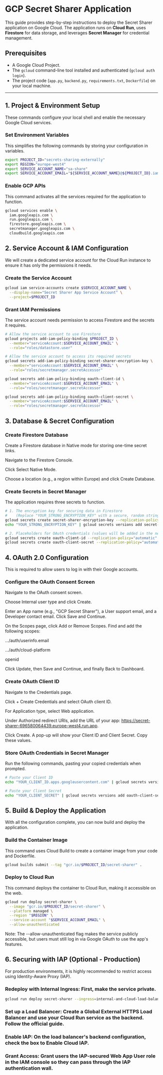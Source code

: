 # GCP Secret Sharer Application

This guide provides step-by-step instructions to deploy the Secret Sharer application on Google Cloud. The application runs on **Cloud Run**, uses **Firestore** for data storage, and leverages **Secret Manager** for credential management.

## Prerequisites

* A Google Cloud Project.
* The `gcloud` command-line tool installed and authenticated (`gcloud auth login`).
* The project code (`app.py`, `backend.py`, `requirements.txt`, `Dockerfile`) on your local machine.

---

## 1. Project & Environment Setup

These commands configure your local shell and enable the necessary Google Cloud services.

### Set Environment Variables

This simplifies the following commands by storing your configuration in variables.

```bash
export PROJECT_ID="secrets-sharing-externally"
export REGION="europe-west4"
export SERVICE_ACCOUNT_NAME="sa-share"
export SERVICE_ACCOUNT_EMAIL="${SERVICE_ACCOUNT_NAME}@${PROJECT_ID}.iam.gserviceaccount.com"
```
### Enable GCP APIs
This command activates all the services required for the application to function.

```bash
gcloud services enable \
  iam.googleapis.com \
  run.googleapis.com \
  firestore.googleapis.com \
  secretmanager.googleapis.com \
  cloudbuild.googleapis.com
```
## 2. Service Account & IAM Configuration
We will create a dedicated service account for the Cloud Run instance to ensure it has only the permissions it needs.

### Create the Service Account
```bash
gcloud iam service-accounts create $SERVICE_ACCOUNT_NAME \
  --display-name="Secret Sharer App Service Account" \
  --project=$PROJECT_ID
```
### Grant IAM Permissions
The service account needs permission to access Firestore and the secrets it requires.

```bash
# Allow the service account to use Firestore
gcloud projects add-iam-policy-binding $PROJECT_ID \
  --member="serviceAccount:$SERVICE_ACCOUNT_EMAIL" \
  --role="roles/datastore.user"

# Allow the service account to access its required secrets
gcloud secrets add-iam-policy-binding secret-sharer-encryption-key \
  --member="serviceAccount:$SERVICE_ACCOUNT_EMAIL" \
  --role="roles/secretmanager.secretAccessor"

gcloud secrets add-iam-policy-binding oauth-client-id \
  --member="serviceAccount:$SERVICE_ACCOUNT_EMAIL" \
  --role="roles/secretmanager.secretAccessor"

gcloud secrets add-iam-policy-binding oauth-client-secret \
  --member="serviceAccount:$SERVICE_ACCOUNT_EMAIL" \
  --role="roles/secretmanager.secretAccessor"
```
## 3. Database & Secret Configuration
### Create Firestore Database
Create a Firestore database in Native mode for storing one-time secret links.

Navigate to the Firestore Console.

Click Select Native Mode.

Choose a location (e.g., a region within Europe) and click Create Database.

### Create Secrets in Secret Manager
The application requires three secrets to function.

```bash
# 1. The encryption key for securing data in Firestore
#    (Replace "YOUR_STRONG_ENCRYPTION_KEY" with a secure, random string)
gcloud secrets create secret-sharer-encryption-key --replication-policy="automatic"
echo "YOUR_STRONG_ENCRYPTION_KEY" | gcloud secrets versions add secret-sharer-encryption-key --data-file=-

# 2. Placeholders for OAuth credentials (values will be added in the next step)
gcloud secrets create oauth-client-id --replication-policy="automatic"
gcloud secrets create oauth-client-secret --replication-policy="automatic"
```
## 4. OAuth 2.0 Configuration
This is required to allow users to log in with their Google accounts.

### Configure the OAuth Consent Screen
Navigate to the OAuth consent screen.

Choose Internal user type and click Create.

Enter an App name (e.g., "GCP Secret Sharer"), a User support email, and a Developer contact email. Click Save and Continue.

On the Scopes page, click Add or Remove Scopes. Find and add the following scopes:

.../auth/userinfo.email

.../auth/cloud-platform

openid

Click Update, then Save and Continue, and finally Back to Dashboard.

### Create OAuth Client ID
Navigate to the Credentials page.

Click + Create Credentials and select OAuth client ID.

For Application type, select Web application.

Under Authorized redirect URIs, add the URL of your app: https://secret-sharer-696580064439.europe-west4.run.app.

Click Create. A pop-up will show your Client ID and Client Secret. Copy these values.

### Store OAuth Credentials in Secret Manager
Run the following commands, pasting your copied credentials when prompted.

```bash
# Paste your Client ID
echo "YOUR_CLIENT_ID.apps.googleusercontent.com" | gcloud secrets versions add oauth-client-id --data-file=-

# Paste your Client Secret
echo "YOUR_CLIENT_SECRET" | gcloud secrets versions add oauth-client-secret --data-file=-
```
## 5. Build & Deploy the Application
With all the configuration complete, you can now build and deploy the application.

### Build the Container Image
This command uses Cloud Build to create a container image from your code and Dockerfile.

```bash
gcloud builds submit --tag "gcr.io/$PROJECT_ID/secret-sharer" .
```
### Deploy to Cloud Run
This command deploys the container to Cloud Run, making it accessible on the web.

```bash
gcloud run deploy secret-sharer \
  --image "gcr.io/$PROJECT_ID/secret-sharer" \
  --platform managed \
  --region "$REGION" \
  --service-account "$SERVICE_ACCOUNT_EMAIL" \
  --allow-unauthenticated
```
Note: The --allow-unauthenticated flag makes the service publicly accessible, but users must still log in via Google OAuth to use the app's features.

## 6. Securing with IAP (Optional - Production)
For production environments, it is highly recommended to restrict access using Identity-Aware Proxy (IAP).

### Redeploy with Internal Ingress: First, make the service private.

```bash
gcloud run deploy secret-sharer --ingress=internal-and-cloud-load-balancing --region=$REGION
```
### Set up a Load Balancer: Create a Global External HTTPS Load Balancer and use your Cloud Run service as the backend. Follow the official guide.

### Enable IAP: On the load balancer's backend configuration, check the box to Enable Cloud IAP.

### Grant Access: Grant users the IAP-secured Web App User role in the IAM console so they can pass through the IAP authentication wall.
